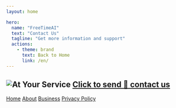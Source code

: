```yaml
---
layout: home

hero:
  name: "FreeTimeAI"
  text: "Contact Us"
  tagline: "Get more information and support"
  actions:
    - theme: brand
      text: Back to Home
      link: /en/
---
```

![At Your Service](https://musictops.eu.org/file/1736752668901_ced665f5-8636-4c2b-a28d-9816b51d71aa_0.png)
<a href="mailto:freetimeai@globalapi.us.kg">Click to send 📧 contact us</a>
---

<footer>
  <div class="footer-content">
    <nav>
      <a href="/en/">Home</a>
      <a href="/en/about">About</a>
      <a href="/en/business">Business</a>
      <a href="/en/privacy-policy">Privacy Policy</a>
    </nav>
  </div>
</footer>
